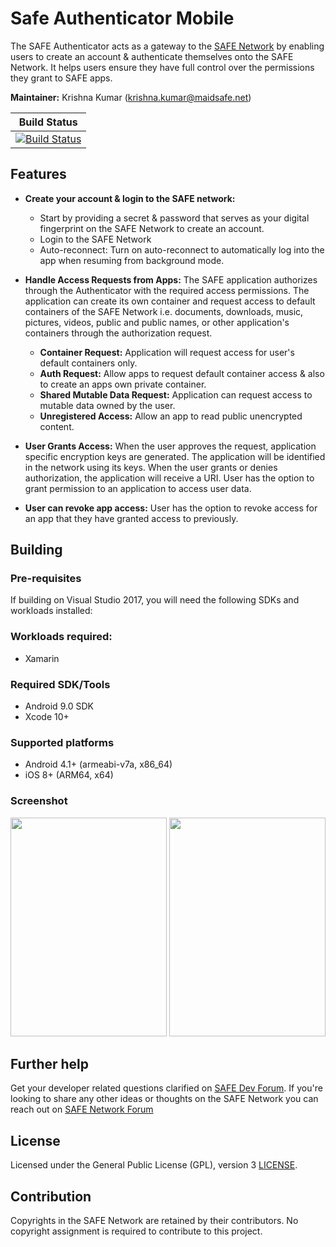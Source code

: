 # Safe Authenticator Mobile
The SAFE Authenticator acts as a gateway to the [SAFE Network](https://safenetwork.tech/) by enabling users to create an account & authenticate themselves onto the SAFE Network. It helps users ensure they have full control over the permissions they grant to SAFE apps. 

**Maintainer:** Krishna Kumar (krishna.kumar@maidsafe.net)

|Build Status | 
|------------ | 
|[![Build Status](https://dev.azure.com/maidsafe/SafeAuthenticator/_apis/build/status/SafeAuthenticator)](https://dev.azure.com/maidsafe/SafeAuthenticator/_build/latest?definitionId=1)| 
 
## Features
- **Create your account & login to the SAFE network:**
    - Start by providing a secret & password that serves as your digital fingerprint on the SAFE Network to create an account.
    - Login to the SAFE Network
    - Auto-reconnect: Turn on auto-reconnect to automatically log into the app when resuming from background mode.

- **Handle Access Requests from Apps:** 
  The SAFE application authorizes through the Authenticator with the required access permissions. The application can create its own container and request access to default containers of the SAFE Network i.e. documents, downloads, music, pictures, videos, public and public names, or other application's containers through the authorization request.
  
    - **Container Request:**
    Application will request access for user's default containers only.
    - **Auth Request:**
    Allow apps to request default container access & also to create an apps own private container.
    - **Shared Mutable Data Request:**
    Application can request access to mutable data owned by the user. 
    - **Unregistered Access:**
    Allow an app to read public unencrypted content.

- **User Grants Access:** When the user approves the request, application specific encryption keys are generated. The application will be identified in the network using its keys. When the user grants or denies authorization, the application will receive a URI. User has the option to grant permission to an application to access user data.

- **User can revoke app access:** User has the option to revoke access for an app that they have granted access to previously.


## Building

### Pre-requisites
If building on Visual Studio 2017, you will need the following SDKs and workloads installed:

### Workloads required:
- Xamarin

### Required SDK/Tools
- Android 9.0 SDK
- Xcode 10+

### Supported platforms
- Android 4.1+ (armeabi-v7a, x86_64)
- iOS 8+ (ARM64, x64)

### Screenshot
<img src="https://i.imgur.com/ctuMXbh.png" width="250" height="350"> <img src="https://i.imgur.com/1403il6.png" width="250" height="350">

## Further help
Get your developer related questions clarified on [SAFE Dev Forum](https://forum.safedev.org/). If you're looking to share any other ideas or thoughts on the SAFE Network you can reach out on [SAFE Network Forum](https://safenetforum.org/)

## License
Licensed under the General Public License (GPL), version 3 [LICENSE](http://www.gnu.org/licenses/gpl-3.0.en.html).

## Contribution
Copyrights in the SAFE Network are retained by their contributors. No copyright assignment is required to contribute to this project.
